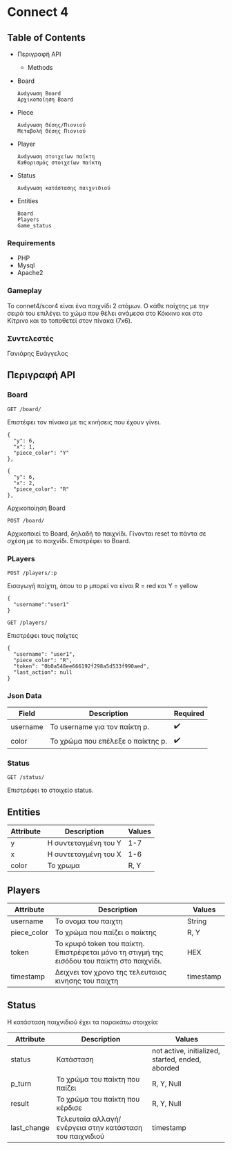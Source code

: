 # Connect 4

## Table of Contents

- Περιγραφή API
   
   - Methods
      
- Board
     
      Ανάγνωση Board
      Αρχικοποίηση Board
   
- Piece
    
      Ανάγνωση Θέσης/Πιονιού
      Μεταβολή Θέσης Πιονιού

- Player
    
      Ανάγνωση στοιχείων παίκτη
      Καθορισμός στοιχείων παίκτη

- Status
    
      Ανάγνωση κατάστασης παιχνιδιού

- Entities

      Board
      Players
      Game_status

### Requirements

* PHP
* Mysql
* Apache2

### Gameplay

Το connet4/scor4 είναι ένα παιχνίδι 2 ατόμων. Ο κάθε παίχτης με την σειρά του επιλέγει το χώμα που θέλει ανάμεσα στο Κόκκινο και στο Κίτρινο και το τοποθετεί στον πίνακα (7x6).

### Συντελεστές

Γανιάρης Ευάγγελος

## Περιγραφή API

### Board

```
GET /board/
```

Επιστέφει τον πίνακα με τις κινήσεις που έχουν γίνει.

```
{
  "y": 6,
  "x": 1,
  "piece_color": "Y"
},
    
{
  "y": 6,
  "x": 2,
  "piece_color": "R"
},

```
Αρχικοποίηση Board

```
POST /board/
```
Αρχικοποιεί το Board, δηλαδή το παιχνίδι. Γίνονται reset τα πάντα σε σχέση με το παιχνίδι. Επιστρέφει το Board.

### PLayers

```
POST /players/:p
```
Εισαγωγή παίχτη, όπου το p μπορεί να είναι R = red και Y = yellow

```
{
  "username":"user1"
}
```

```
GET /players/
```
Επιστρέφει τους παίχτες

```
{
  "username": "user1",
  "piece_color": "R",
  "token": "0b0a548ee666192f298a5d533f990aed",
  "last_action": null
}
```

### Json Data

|Field      |Description                        |Required
|---        |---                                |---
|username   |Το username για τον παίκτη p.      |✔️
|color      |To χρώμα που επέλεξε ο παίκτης p.	|✔️


### Status

```
GET /status/
```
Επιστρέφει το στοιχείο status.

## Entities

|Attribute    |Description            |Values
|---          |---                    |---
| y           |H συντεταγμένη του Y   |1-7
| x           |H συντεταγμένη του X   |1-6
| color       |Το χρωμα               |R, Y


## Players

|Attribute    |Description                     |Values
|---          |---                             |---
| username    |Το ονομα του παιχτη             |String
| piece_color |To χρώμα που παίζει ο παίκτης   |R, Y
| token       |To κρυφό token του παίκτη. Επιστρέφεται μόνο τη στιγμή της εισόδου του παίκτη στο παιχνίδι. |HEX
|timestamp    |Δειχνει τον χρονο της τελευταιας κινησης του παιχτη |timestamp

## Status

H κατάσταση παιχνιδιού έχει τα παρακάτω στοιχεία:

|Attribute    |Description                       |Values
|---          |---                               |---
| status      |Κατάσταση                         |not active, initialized, started, ended, aborded
| p_turn      |To χρώμα του παίκτη που παίζει	   |R, Y, Null
| result      |To χρώμα του παίκτη που κέρδισε   |R, Y, Null
|last_change  |Τελευταία αλλαγή/ενέργεια στην κατάσταση του παιχνιδιού |timestamp



